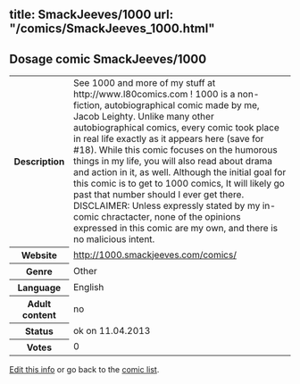 title: SmackJeeves/1000
url: "/comics/SmackJeeves_1000.html"
---
Dosage comic SmackJeeves/1000
-----------------------------------------

<table class="comicinfo">
<tr>
<th>Description</th><td>See 1000 and more of my stuff at http://www.l80comics.com ! 1000 is a non-fiction, autobiographical comic made by me, Jacob Leighty. Unlike many other autobiographical comics, every comic took place in real life exactly as it appears here (save for #18). While this comic focuses on the humorous things in my life, you will also read about drama and action in it, as well. Although the initial goal for this comic is to get to 1000 comics, It will likely go past that number should I ever get there. DISCLAIMER: Unless expressly stated by my in-comic chractacter, none of the opinions expressed in this comic are my own, and there is no malicious intent.</td>
</tr>
<tr>
<th>Website</th><td><a href="http://1000.smackjeeves.com/comics/">http://1000.smackjeeves.com/comics/</a></td>
</tr>
<tr>
<th>Genre</th><td>Other</td>
</tr>
<tr>
<th>Language</th><td>English</td>
</tr>
<tr>
<th>Adult content</th><td>no</td>
</tr>
<tr>
<th>Status</th><td>ok on 11.04.2013</td>
</tr>
<tr>
<th>Votes</th><td>0</div></td>
</tr>
</table>

[Edit this info](/comics/SmackJeeves_1000_edit.html) or go back to the [comic list](../comic-index.html).
